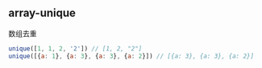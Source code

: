 ## array-unique

数组去重

```js
unique([1, 1, 2, '2']) // [1, 2, "2"]
unique([{a: 1}, {a: 3}, {a: 3}, {a: 2}]) // [{a: 3}, {a: 3}, {a: 2}]
```